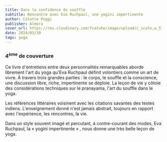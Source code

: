 ```yaml
---
title: Dans la confidence du souffle
subtitle: Rencontre avec Eva Ruchpaul, une yogini impertinente
author: Colette Poggi
publisher: Almora
cover_url: https://res.cloudinary.com/fcatuhe/image/upload/c_scale,w_512/v1711899163/raphaele-rodellar.fr/bibliotheque/9782351184073.jpg
date: 2024/03/30
tags: yoga
---
```


### 4<sup>ème</sup> de couverture

Ce livre d'entretiens entre deux personnalités remarquables aborde librement l'art du yoga qu'Eva Ruchpaul définit volontiers comme un art de vivre. À travers trois grandes parties : le corps, le souffle et la conscience, une discussion libre, riche, impertinente se déploie. La leçon de vie y côtoie des considérations techniques sur le pranayama, l'art du souffle dans le yoga.

Les références littéraires voisinent avec les citations savantes des textes indiens. L'enseignement donné n'est jamais abstrait, toujours en rapport avec l'expérience, les rencontres, la vie.

Dans un style souvent imagé et percutant, à contre-courant des modes, Eva Ruchpaul, la « yogini impertinente » , nous donne une très belle leçon de yoga.
